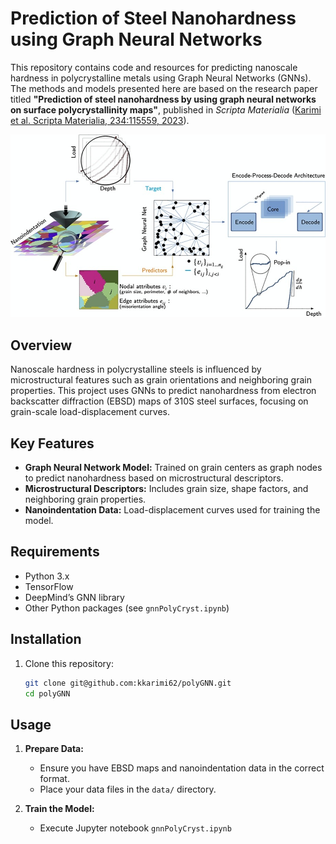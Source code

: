 # Prediction of Steel Nanohardness using Graph Neural Networks

This repository contains code and resources for predicting nanoscale hardness in polycrystalline metals using Graph Neural Networks (GNNs). The methods and models presented here are based on the research paper titled **"Prediction of steel nanohardness by using graph neural networks on surface polycrystallinity maps"**, published in *Scripta Materialia* ([Karimi et al. Scripta Materialia, 234:115559, 2023](https://doi.org/10.1016/j.scriptamat.2023.115559)).

<img src="workFlow.jpg" width="800"/>

## Overview

Nanoscale hardness in polycrystalline steels is influenced by microstructural features such as grain orientations and neighboring grain properties. This project uses GNNs to predict nanohardness from electron backscatter diffraction (EBSD) maps of 310S steel surfaces, focusing on grain-scale load-displacement curves.

## Key Features

- **Graph Neural Network Model:** Trained on grain centers as graph nodes to predict nanohardness based on microstructural descriptors.
- **Microstructural Descriptors:** Includes grain size, shape factors, and neighboring grain properties.
- **Nanoindentation Data:** Load-displacement curves used for training the model.

## Requirements

- Python 3.x
- TensorFlow
- DeepMind’s GNN library
- Other Python packages (see `gnnPolyCryst.ipynb`)

## Installation

1. Clone this repository:
    ```bash
    git clone git@github.com:kkarimi62/polyGNN.git
    cd polyGNN
    ```

## Usage

1. **Prepare Data:**
   - Ensure you have EBSD maps and nanoindentation data in the correct format.
   - Place your data files in the `data/` directory.

2. **Train the Model:**
   - Execute Jupyter notebook `gnnPolyCryst.ipynb`
